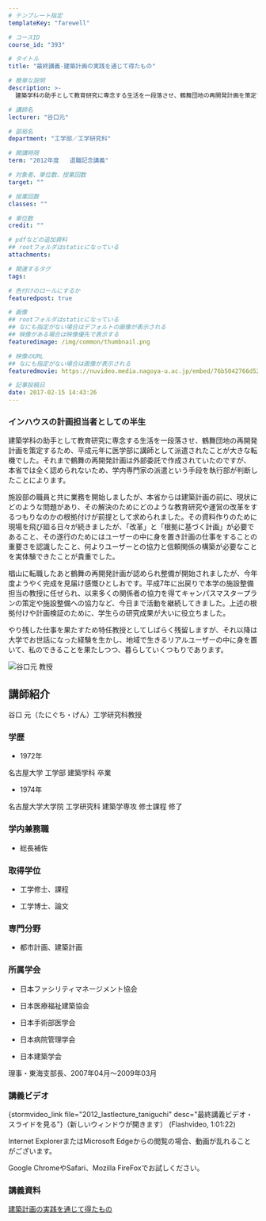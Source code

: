 ```yaml
---
# テンプレート指定
templateKey: "farewell"

# コースID
course_id: "393"

# タイトル
title: "最終講義-建築計画の実践を通じて得たもの"

# 簡単な説明
description: >-
  建築学科の助手として教育研究に専念する生活を一段落させ、鶴舞団地の再開発計画を策定するため、平成元年に医学部に講師として派遣されたことが大きな転機でした。それまで鶴舞の再開発計画は外部委託で作成さ...

# 講師名
lecturer: "谷口元"

# 部局名
department: "工学部／工学研究科"

# 開講時限
term: "2012年度	退職記念講義"

# 対象者、単位数、授業回数
target: ""

# 授業回数
classes: ""

# 単位数
credit: ""

# pdfなどの追加資料
## rootフォルダはstaticになっている
attachments: 

# 関連するタグ
tags:

# 色付けのロールにするか
featuredpost: true

# 画像
## rootフォルダはstaticになっている
## なにも指定がない場合はデフォルトの画像が表示される
## 映像がある場合は映像優先で表示する
featuredimage: /img/common/thumbnail.png

# 映像のURL
## なにも指定がない場合は画像が表示される
featuredmovie: https://nuvideo.media.nagoya-u.ac.jp/embed/76b5042766d528f66c583ae1b878f2cbb7e7ee7a

# 記事投稿日
date: 2017-02-15 14:43:26
---
```


### インハウスの計画担当者としての半生

建築学科の助手として教育研究に専念する生活を一段落させ、鶴舞団地の再開発計画を策定するため、平成元年に医学部に講師として派遣されたことが大きな転機でした。それまで鶴舞の再開発計画は外部委託で作成されていたのですが、 本省では全く認められないため、学内専門家の派遣という手段を執行部が判断したことによります。

施設部の職員と共に業務を開始しましたが、本省からは建築計画の前に、現状にどのような問題があり、その解決のためにどのような教育研究や運営の改革をするつもりなのかの根拠付けが前提として求められました。その資料作りのために現場を飛び廻る日々が続きましたが、「改革」と「根拠に基づく計画」が必要であること、その遂行のためにはユーザーの中に身を置き計画の仕事をすることの重要さを認識したこと、何よりユーザーとの協力と信頼関係の構築が必要なことを実体験できたことが貴重でした。

椙山に転職したあと鶴舞の再開発計画が認められ整備が開始されましたが、今年度ようやく完成を見届け感慨ひとしおです。平成7年に出戻りで本学の施設整備担当の教授に任ぜられ、以来多くの関係者の協力を得てキャンパスマスタープランの策定や施設整備への協力など、今日まで活動を継続してきました。上述の根拠付けや計画検証のために、学生らの研究成果が大いに役立ちました。

やり残した仕事を果たすため特任教授としてしばらく残留しますが、それ以降は大学でお世話になった経験を生かし、地域で生きるリアルユーザーの中に身を置いて、私のできることを果たしつつ、暮らしていくつもりであります。

![谷口元 教授](/files/393/s_H24taniguchi_facephoto.jpg) 

## 講師紹介

谷口 元（たにぐち・げん）工学研究科教授

### 学歴

* 1972年

名古屋大学 工学部 建築学科 卒業

* 1974年

名古屋大学大学院 工学研究科 建築学専攻 修士課程 修了

### 学内兼務職

* 総長補佐

### 取得学位

* 工学修士、課程

* 工学博士、論文

### 専門分野

* 都市計画、建築計画

### 所属学会

* 日本ファシリティマネージメント協会

* 日本医療福祉建築協会

* 日本手術部医学会

* 日本病院管理学会

* 日本建築学会

理事・東海支部長、2007年04月〜2009年03月

### 講義ビデオ

{stormvideo_link file="2012_lastlecture_taniguchi" desc="最終講義ビデオ・スライドを見る"}（新しいウィンドウが開きます） (Flashvideo, 1:01:22)

Internet ExplorerまたはMicrosoft Edgeからの閲覧の場合、動画が乱れることがございます。

Google ChromeやSafari、Mozilla FireFoxでお試しください。

### 講義資料

[建築計画の実践を通じて得たもの](/files/393/H24taniguchiLL_materials.pdf) 

